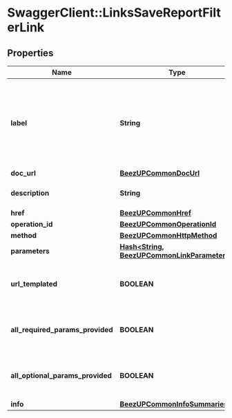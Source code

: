 # SwaggerClient::LinksSaveReportFilterLink

## Properties
Name | Type | Description | Notes
------------ | ------------- | ------------- | -------------
**label** | **String** | The label corresponding to the link. This label is automatically translated based on the Accept-Language http header. | [optional] 
**doc_url** | [**BeezUPCommonDocUrl**](BeezUPCommonDocUrl.md) |  | [optional] 
**description** | **String** | The description of the link | [optional] 
**href** | [**BeezUPCommonHref**](BeezUPCommonHref.md) |  | 
**operation_id** | [**BeezUPCommonOperationId**](BeezUPCommonOperationId.md) |  | [optional] 
**method** | [**BeezUPCommonHttpMethod**](BeezUPCommonHttpMethod.md) |  | [optional] 
**parameters** | [**Hash&lt;String, BeezUPCommonLinkParameter3&gt;**](BeezUPCommonLinkParameter3.md) |  | [optional] 
**url_templated** | **BOOLEAN** | indicates whether the href is templated or not | [optional] 
**all_required_params_provided** | **BOOLEAN** | indicates whether all required params have been provided | [optional] 
**all_optional_params_provided** | **BOOLEAN** | indicates whether all optionals params have been provided | [optional] 
**info** | [**BeezUPCommonInfoSummaries**](BeezUPCommonInfoSummaries.md) |  | [optional] 


